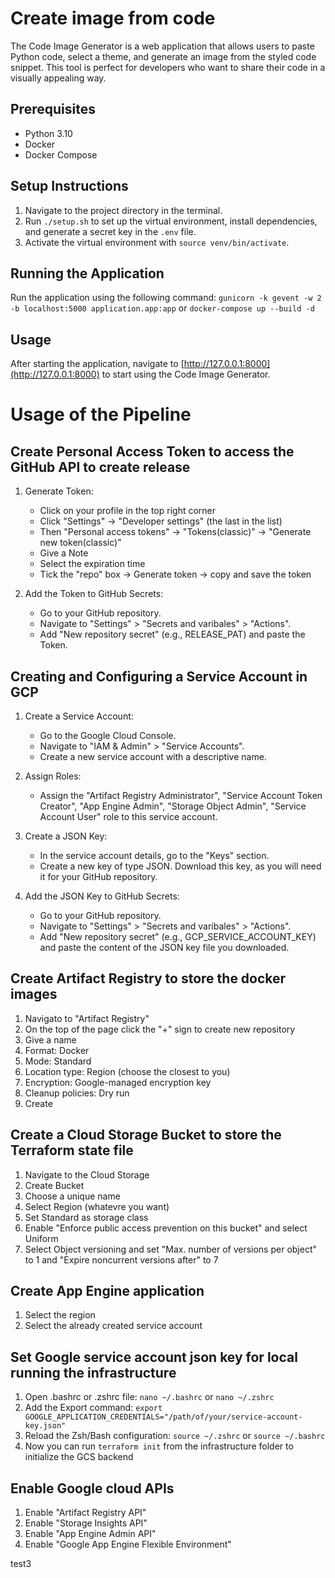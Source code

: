 # Create image from code

The Code Image Generator is a web application that allows users to paste Python code, select a theme, and generate an image from the styled code snippet. This tool is perfect for developers who want to share their code in a visually appealing way.

## Prerequisites

- Python 3.10
- Docker
- Docker Compose

## Setup Instructions

1. Navigate to the project directory in the terminal.
2. Run `./setup.sh` to set up the virtual environment, install dependencies, and generate a secret key in the `.env` file.
3. Activate the virtual environment with `source venv/bin/activate`.

## Running the Application

Run the application using the following command:
`gunicorn -k gevent -w 2 -b localhost:5000 application.app:app` or `docker-compose up --build -d`

## Usage

After starting the application, navigate to [http://127.0.0.1:8000](http://127.0.0.1:8000) to start using the Code Image Generator.

# Usage of the Pipeline

## Create Personal Access Token to access the GitHub API to create release

1. Generate Token:

   - Click on your profile in the top right corner
   - Click "Settings" -> "Developer settings" (the last in the list)
   - Then "Personal access tokens" -> "Tokens(classic)" -> "Generate new token(classic)"
   - Give a Note
   - Select the expiration time
   - Tick the "repo" box -> Generate token -> copy and save the token

2. Add the Token to GitHub Secrets:

   - Go to your GitHub repository.
   - Navigate to "Settings" > "Secrets and varibales" > "Actions".
   - Add "New repository secret" (e.g., RELEASE_PAT) and paste the Token.

## Creating and Configuring a Service Account in GCP

1. Create a Service Account:

   - Go to the Google Cloud Console.
   - Navigate to "IAM & Admin" > "Service Accounts".
   - Create a new service account with a descriptive name.

2. Assign Roles:

   - Assign the "Artifact Registry Administrator", "Service Account Token Creator", "App Engine Admin", "Storage Object Admin", "Service Account User" role to this service account.

3. Create a JSON Key:

   - In the service account details, go to the "Keys" section.
   - Create a new key of type JSON. Download this key, as you will need it for your GitHub repository.

4. Add the JSON Key to GitHub Secrets:

   - Go to your GitHub repository.
   - Navigate to "Settings" > "Secrets and varibales" > "Actions".
   - Add "New repository secret" (e.g., GCP_SERVICE_ACCOUNT_KEY) and paste the content of the JSON key file you downloaded.

## Create Artifact Registry to store the docker images

1. Navigato to "Artifact Registry"
2. On the top of the page click the "+" sign to create new repository
3. Give a name
4. Format: Docker
5. Mode: Standard
6. Location type: Region (choose the closest to you)
7. Encryption: Google-managed encryption key
8. Cleanup policies: Dry run
9. Create

## Create a Cloud Storage Bucket to store the Terraform state file

1. Navigate to the Cloud Storage
2. Create Bucket
3. Choose a unique name
4. Select Region (whatevre you want)
5. Set Standard as storage class
6. Enable "Enforce public access prevention on this bucket" and select Uniform
7. Select Object versioning and set "Max. number of versions per object" to 1 and "Expire noncurrent versions after" to 7

## Create App Engine application

1. Select the region
2. Select the already created service account

## Set Google service account json key for local running the infrastructure

1. Open .bashrc or .zshrc file: `nano ~/.bashrc` or `nano ~/.zshrc`
2. Add the Export command: `export GOOGLE_APPLICATION_CREDENTIALS="/path/of/your/service-account-key.json"`
3. Reload the Zsh/Bash configuration: `source ~/.zshrc` or `source ~/.bashrc`
4. Now you can run `terraform init` from the infrastructure folder to initialize the GCS backend

## Enable Google cloud APIs

1. Enable "Artifact Registry API"
2. Enable "Storage Insights API"
3. Enable "App Engine Admin API"
4. Enable "Google App Engine Flexible Environment"

test3
